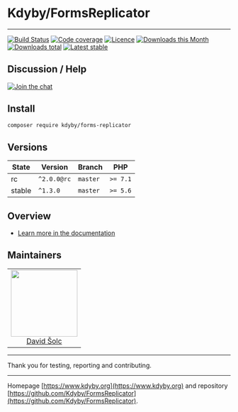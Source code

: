 # Kdyby/FormsReplicator

-----

[![Build Status](https://img.shields.io/travis/Kdyby/FormsReplicator.svg?style=flat-square)](https://travis-ci.org/Kdyby/FormsReplicator)
[![Code coverage](https://img.shields.io/coveralls/Kdyby/FormsReplicator.svg?style=flat-square)](https://coveralls.io/github/Kdyby/FormsReplicator)
[![Licence](https://img.shields.io/packagist/l/Kdyby/FormsReplicator.svg?style=flat-square)](https://packagist.org/packages/kdyby/forms-replicator)
[![Downloads this Month](https://img.shields.io/packagist/dm/Kdyby/FormsReplicator.svg?style=flat-square)](https://packagist.org/packages/kdyby/forms-replicator)
[![Downloads total](https://img.shields.io/packagist/dt/Kdyby/FormsReplicator.svg?style=flat-square)](https://packagist.org/packages/kdyby/forms-replicator)
[![Latest stable](https://img.shields.io/packagist/v/Kdyby/FormsReplicator.svg?style=flat-square)](https://packagist.org/packages/kdyby/forms-replicator)

## Discussion / Help

[![Join the chat](https://img.shields.io/gitter/room/Kdyby/Help.svg?style=flat-square)](https://gitter.im/Kdyby/Help)

## Install

```sh
composer require kdyby/forms-replicator
```

## Versions

| State       | Version      | Branch   | PHP      |
|-------------|--------------|----------|----------|
| rc          | `^2.0.0@rc`  | `master` | `>= 7.1` |
| stable      | `^1.3.0`     | `master` | `>= 5.6` |

## Overview

- [Learn more in the documentation](https://github.com/Kdyby/FormsReplicator/blob/master/docs/en/index.md)

## Maintainers

<table>
  <tbody>
    <tr>
      <td align="center">
        <a href="https://github.com/solcik">
            <img width="150" height="150" src="https://avatars2.githubusercontent.com/u/1543737?s=460&v=4">
        </a>
        </br>
        <a href="https://github.com/solcik">David Šolc</a>
      </td>
    </tr>
  </tbody>
</table>

-----

Thank you for testing, reporting and contributing.

-----

Homepage [https://www.kdyby.org](https://www.kdyby.org) and repository [https://github.com/Kdyby/FormsReplicator](https://github.com/Kdyby/FormsReplicator).
